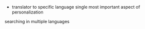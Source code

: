* translator to specific language
single most important aspect of personalization

searching in multiple languages